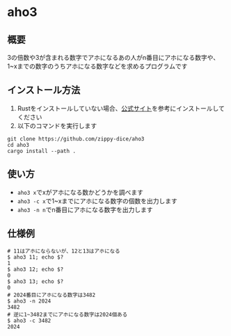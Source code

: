 # aho3
## 概要
3の倍数や3が含まれる数字でアホになるあの人がn番目にアホになる数字や、1~xまでの数字のうちアホになる数字などを求めるプログラムです

## インストール方法
1. Rustをインストールしていない場合、[公式サイト](https://www.rust-lang.org/ja/tools/install/)を参考にインストールしてください
1. 以下のコマンドを実行します
```
git clone https://github.com/zippy-dice/aho3
cd aho3
cargo install --path .
```

## 使い方
- `aho3 x`でxがアホになる数かどうかを調べます
- `aho3 -c x`で1~xまでにアホになる数字の個数を出力します
- `aho3 -n n`でn番目にアホになる数字を出力します

## 仕様例
```
# 11はアホにならないが、12と13はアホになる
$ aho3 11; echo $?
1
$ aho3 12; echo $?
0
$ aho3 13; echo $?
0
# 2024番目にアホになる数字は3482
$ aho3 -n 2024
3482
# 逆に1~3482までにアホになる数字は2024個ある
$ aho3 -c 3482
2024
```
